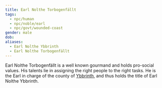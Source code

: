 ```yaml
---
title: Earl Nolthe Torbogenfällt
tags:
  - npc/human
  - npc/noble/earl
  - npc/govt/wounded-coast
gender: male
dob: 
aliases:
  - Earl Nolthe Ybbrinth
  - Earl Nolthe Torbogenfällt
---
```


Earl Nolthe Torbogenfällt is a well known gourmand and holds pro-social values. His talents lie in assigning the right people to the right tasks. He is the Earl in charge of the county of [Ybbrinth](../../../../../place/state/wounded-coast/arsleaf/ybbrinth.md), and thus holds the title of Earl Nolthe Ybbrinth.
